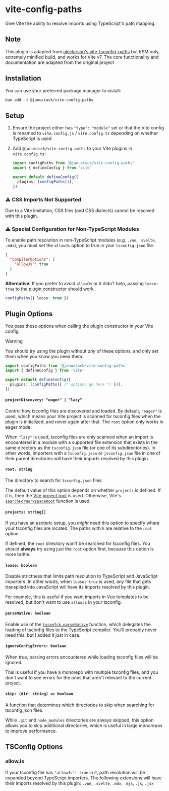 # vite-config-paths

Give Vite the ability to resolve imports using TypeScript's path mapping.

## Note

This plugin is adapted from
[aleclarson's vite-tsconfig-paths](https://github.com/aleclarson/vite-tsconfig-paths) but ESM only, extremely minified build, and works for Vite v7. The core functionality and documentation are adapted from the original project

## Installation

You can use your preferred package manager to install:

```sh
bun add -d @janustack/vite-config-paths
```

## Setup

1. Ensure the project either has `"type": "module"` set or that the Vite config is renamed to `vite.config.js` / `vite.config.ts` depending on whether TypeScript is used

2. Add `@janustack/vite-config-paths` to your Vite plugins in `vite.config.ts`:

   ```ts
   import configPaths from '@janustack/vite-config-paths'
   import { defineConfig } from 'vite'

   export default defineConfig({
     plugins: [configPaths()],
   })
   ```

### ⚠️ CSS Imports Not Supported

Due to a Vite limitation, CSS files (and CSS dialects) cannot be resolved with this plugin.

### ⚠️ Special Configuration for Non-TypeScript Modules

To enable path resolution in non-TypeScript modules (e.g. `.vue`, `.svelte`, `.mdx`), you must set the `allowJs` option to true in your `tsconfig.json` file.

```json
{
  "compilerOptions": {
    "allowJs": true
  }
}
```

**Alternative:** If you prefer to avoid `allowJs` or it didn't help, passing `loose: true` to the plugin constructor should work.

```ts
configPaths({ loose: true })
```

## Plugin Options

You pass these options when calling the plugin constructor in your Vite config.

> [!WARNING]
> You should try using the plugin without *any* of these options, and only set them when you know you need them.

```ts
import configPaths from '@janustack/vite-config-paths'
import { defineConfig } from 'vite'

export default defineConfig({
  plugins: [configPaths({ /* options go here */ })],
})
```

#### `projectDiscovery: "eager" | "lazy"`

Control how tsconfig files are discovered and loaded. By default, `"eager"` is used, which means your Vite project is scanned for tsconfig files when the plugin is initialized, and never again after that. The `root` option only works in eager mode.

When `"lazy"` is used, tsconfig files are only scanned when an import is encountered in a module with a supported file extension that exists in the same directory as the `tsconfig.json` file (or one of its subdirectories). In other words, importers with a `tsconfig.json` or `jsconfig.json` file in one of their parent directories will have their imports resolved by this plugin.

#### `root: string`

The directory to search for `tsconfig.json` files.

The default value of this option depends on whether `projects` is defined. If it is, then the [Vite project root](https://vitejs.dev/config/shared-options.html#root) is used. Otherwise, Vite's [`searchForWorkspaceRoot`](https://vitejs.dev/guide/api-javascript.html#searchforworkspaceroot) function is used.

#### `projects: string[]`

If you have an esoteric setup, you _might_ need this option to specify where your tsconfig files are located. The paths within are relative to the `root` option.

If defined, the `root` directory won't be searched for tsconfig files. You should **always** try using just the `root` option first, because this option is more brittle.

#### `loose: boolean`

Disable strictness that limits path resolution to TypeScript and JavaScript importers. In other words, when `loose: true` is used, any file that gets transpiled into JavaScript will have its imports resolved by this plugin.

For example, this is useful if you want imports in Vue templates to be resolved, but don't want to use `allowJs` in your tsconfig.

#### `parseNative: boolean`

Enable use of the [`tsconfck.parseNative`](https://github.com/dominikg/tsconfck/blob/main/docs/api.md#parsenative) function, which delegates the loading of tsconfig files to the TypeScript compiler. You'll probably never need this, but I added it just in case.

#### `ignoreConfigErrors: boolean`

When true, parsing errors encountered while loading tsconfig files will be ignored.

This is useful if you have a monorepo with multiple tsconfig files, and you don't want to see errors for the ones that aren't relevant to the current project.

#### `skip: (dir: string) => boolean`

A function that determines which directories to skip when searching for tsconfig.json files.

While `.git` and `node_modules` directories are always skipped, this option allows you to skip additional directories, which is useful in large monorepos to improve performance.

## TSConfig Options

### allowJs

If your tsconfig file has `"allowJs": true` in it, path resolution will be expanded beyond TypeScript importers. The following extensions will have their imports resolved by this plugin: `.vue`, `.svelte`, `.mdx`, `.mjs`, `.js`, `.jsx`